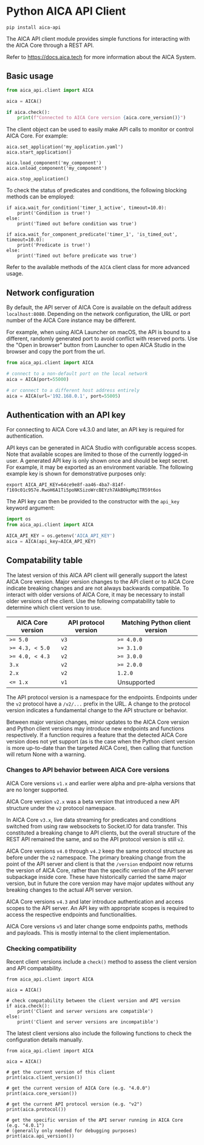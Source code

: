 # Python AICA API Client

```shell
pip install aica-api
```

The AICA API client module provides simple functions for interacting with the AICA Core through a REST API.

Refer to https://docs.aica.tech for more information about the AICA System.

## Basic usage

```python
from aica_api.client import AICA

aica = AICA()

if aica.check():
    print(f"Connected to AICA Core version {aica.core_version()}")
```

The client object can be used to easily make API calls to monitor or control AICA Core. For example:

```python3
aica.set_application('my_application.yaml')
aica.start_application()

aica.load_component('my_component')
aica.unload_component('my_component')

aica.stop_application()
```

To check the status of predicates and conditions, the following blocking methods can be employed:

```python3
if aica.wait_for_condition('timer_1_active', timeout=10.0):
    print('Condition is true!')
else:
    print('Timed out before condition was true')

if aica.wait_for_component_predicate('timer_1', 'is_timed_out', timeout=10.0):
    print('Predicate is true!')
else:
    print('Timed out before predicate was true')
```

Refer to the available methods of the `AICA` client class for more advanced usage.

## Network configuration

By default, the API server of AICA Core is available on the default address `localhost:8080`. Depending on the network
configuration, the URL or port number of the AICA Core instance may be different.

For example, when using AICA Launcher on macOS, the API is bound to a different, randomly generated port to avoid
conflict with reserved ports. Use the "Open in browser" button from Launcher to open AICA Studio in the browser and copy
the port from the url.

```python
from aica_api.client import AICA

# connect to a non-default port on the local network
aica = AICA(port=55000)

# or connect to a different host address entirely
aica = AICA(url='192.168.0.1', port=55005)
```

## Authentication with an API key

For connecting to AICA Core v4.3.0 and later, an API key is required for authentication.

API keys can be generated in AICA Studio with configurable access scopes. Note that available scopes are limited to
those of the currently logged-in user. A generated API key is only shown once and should be kept secret. For example, it
may be exported as an environment variable. The following example key is shown for demonstrative purposes only:

```shell
export AICA_API_KEY=64ce9e8f-aa46-4ba7-814f-f169c01c957e.RwoH6A1Ti5poNKSizoWrcBEYzh7AkB0kpMq1TR59t6os
```

The API key can then be provided to the constructor with the `api_key` keyword argument:

```python
import os
from aica_api.client import AICA

AICA_API_KEY = os.getenv('AICA_API_KEY')
aica = AICA(api_key=AICA_API_KEY)
```

## Compatability table

The latest version of this AICA API client will generally support the latest AICA Core version.
Major version changes to the API client or to AICA Core indicate breaking changes and are not always backwards
compatible. To interact with older versions of AICA Core, it may be necessary to install older versions of the client.
Use the following compatability table to determine which client version to use.

| AICA Core version | API protocol version | Matching Python client version |
|-------------------|----------------------|--------------------------------|
| `>= 5.0`          | `v3`                 | `>= 4.0.0`                     |
| `>= 4.3, < 5.0`          | `v2`                 | `>= 3.1.0`                     |
| `>= 4.0, < 4.3`   | `v2`                 | `>= 3.0.0`                     |
| `3.x`             | `v2`                 | `>= 2.0.0`                     |
| `2.x`             | `v2`                 | `1.2.0`                        |
| `<= 1.x`          | `v1`                 | Unsupported                    |

The API protocol version is a namespace for the endpoints. Endpoints under the `v2` protocol have a `/v2/...` prefix in
the URL. A change to the protocol version indicates a fundamental change to the API structure or behavior.

Between major version changes, minor updates to the AICA Core version and Python client versions may introduce new
endpoints and functions respectively. If a function requires a feature that the detected AICA Core version does not yet
support (as is the case when the Python client version is more up-to-date than the targeted AICA Core), then calling
that function will return None with a warning.

### Changes to API behavior between AICA Core versions

AICA Core versions `v1.x` and earlier were alpha and pre-alpha versions that are no longer supported.

AICA Core version `v2.x` was a beta version that introduced a new API structure under the `v2` protocol namespace.

In AICA Core `v3.x`, live data streaming for predicates and conditions switched from using raw websockets to Socket.IO
for data transfer. This constituted a breaking change to API clients, but the overall structure of the REST API remained
the same, and so the API protocol version is still `v2`.

AICA Core versions `v4.0` through `v4.2` keep the same protocol structure as before under the `v2` namespace. The
primary breaking change from the point of the API server and client is that the `/version` endpoint now returns the
version of AICA Core, rather than the specific version of the API server subpackage inside core. These have historically
carried the same major version, but in future the core version may have major updates without any breaking changes to
the actual API server version.

AICA Core versions `v4.3` and later introduce authentication and access scopes to the API server. An API key with
appropriate scopes is required to access the respective endpoints and functionalities.

AICA Core versions `v5` and later change some endpoints paths, methods and payloads. This is mostly internal to the client implementation.

### Checking compatibility

Recent client versions include a `check()` method to assess the client version and API compatability.

```python3
from aica_api.client import AICA

aica = AICA()

# check compatability between the client version and API version
if aica.check():
    print('Client and server versions are compatible')
else:
    print('Client and server versions are incompatible')
```

The latest client versions also include the following functions to check the configuration details manually.

```python3
from aica_api.client import AICA

aica = AICA()

# get the current version of this client
print(aica.client_version())

# get the current version of AICA Core (e.g. "4.0.0")
print(aica.core_version())

# get the current API protocol version (e.g. "v2")
print(aica.protocol())

# get the specific version of the API server running in AICA Core (e.g. "4.0.1")
# (generally only needed for debugging purposes)
print(aica.api_version())
```
